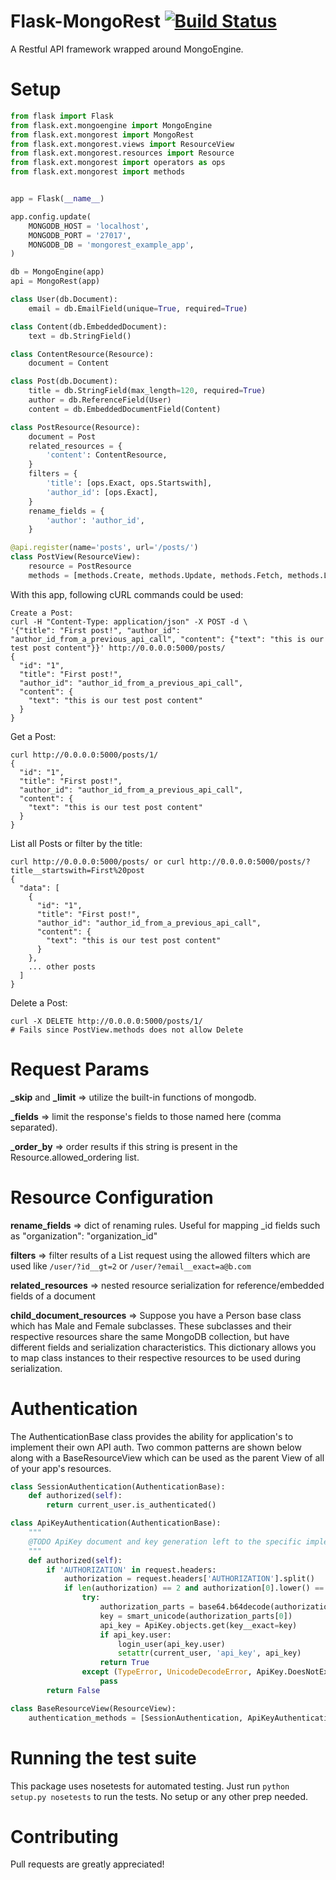 Flask-MongoRest [![Build Status](https://circleci.com/gh/closeio/flask-mongorest.png?branch=master&style=shield)](https://circleci.com/gh/closeio/flask-mongorest)
===============
A Restful API framework wrapped around MongoEngine.

Setup
=====

``` python
from flask import Flask
from flask.ext.mongoengine import MongoEngine
from flask.ext.mongorest import MongoRest
from flask.ext.mongorest.views import ResourceView
from flask.ext.mongorest.resources import Resource
from flask.ext.mongorest import operators as ops
from flask.ext.mongorest import methods  


app = Flask(__name__)

app.config.update(
    MONGODB_HOST = 'localhost',
    MONGODB_PORT = '27017',
    MONGODB_DB = 'mongorest_example_app',
)

db = MongoEngine(app)
api = MongoRest(app)

class User(db.Document):
    email = db.EmailField(unique=True, required=True)

class Content(db.EmbeddedDocument):
    text = db.StringField()

class ContentResource(Resource):
    document = Content

class Post(db.Document):
    title = db.StringField(max_length=120, required=True)
    author = db.ReferenceField(User)
    content = db.EmbeddedDocumentField(Content)

class PostResource(Resource):
    document = Post
    related_resources = {
        'content': ContentResource,
    }
    filters = {
        'title': [ops.Exact, ops.Startswith],
        'author_id': [ops.Exact],
    }
    rename_fields = {
        'author': 'author_id',
    }

@api.register(name='posts', url='/posts/')
class PostView(ResourceView):
    resource = PostResource
    methods = [methods.Create, methods.Update, methods.Fetch, methods.List]
```

With this app, following cURL commands could be used:
```
Create a Post:
curl -H "Content-Type: application/json" -X POST -d \
'{"title": "First post!", "author_id": "author_id_from_a_previous_api_call", "content": {"text": "this is our test post content"}}' http://0.0.0.0:5000/posts/
{
  "id": "1",
  "title": "First post!",
  "author_id": "author_id_from_a_previous_api_call",
  "content": {
    "text": "this is our test post content"
  }
} 
```
Get a Post:
```
curl http://0.0.0.0:5000/posts/1/
{
  "id": "1",
  "title": "First post!",
  "author_id": "author_id_from_a_previous_api_call",
  "content": {
    "text": "this is our test post content"
  }
} 
```
List all Posts or filter by the title:
```
curl http://0.0.0.0:5000/posts/ or curl http://0.0.0.0:5000/posts/?title__startswith=First%20post
{
  "data": [
    {
      "id": "1",
      "title": "First post!",
      "author_id": "author_id_from_a_previous_api_call",
      "content": {
        "text": "this is our test post content"
      }
    },
    ... other posts
  ]
}
```
Delete a Post:
```
curl -X DELETE http://0.0.0.0:5000/posts/1/
# Fails since PostView.methods does not allow Delete
```

Request Params
==============

**_skip** and **_limit** => utilize the built-in functions of mongodb.

**_fields** => limit the response's fields to those named here (comma separated).

**_order_by** => order results if this string is present in the Resource.allowed_ordering list.  


Resource Configuration
======================

**rename_fields** => dict of renaming rules.  Useful for mapping _id fields such as "organization": "organization_id"

**filters** => filter results of a List request using the allowed filters which are used like `/user/?id__gt=2` or `/user/?email__exact=a@b.com`

**related_resources** => nested resource serialization for reference/embedded fields of a document

**child_document_resources** => Suppose you have a Person base class which has Male and Female subclasses.  These subclasses and their respective resources share the same MongoDB collection, but have different fields and serialization characteristics.  This dictionary allows you to map class instances to their respective resources to be used during serialization.

Authentication
==============
The AuthenticationBase class provides the ability for application's to implement their own API auth.  Two common patterns are shown below along with a BaseResourceView which can be used as the parent View of all of your app's resources.
``` python
class SessionAuthentication(AuthenticationBase):
    def authorized(self):
        return current_user.is_authenticated()

class ApiKeyAuthentication(AuthenticationBase):
    """
    @TODO ApiKey document and key generation left to the specific implementation
    """
    def authorized(self):
        if 'AUTHORIZATION' in request.headers:
            authorization = request.headers['AUTHORIZATION'].split()
            if len(authorization) == 2 and authorization[0].lower() == 'basic':
                try:
                    authorization_parts = base64.b64decode(authorization[1]).partition(':')
                    key = smart_unicode(authorization_parts[0])
                    api_key = ApiKey.objects.get(key__exact=key)
                    if api_key.user:
                        login_user(api_key.user)
                        setattr(current_user, 'api_key', api_key)
                    return True
                except (TypeError, UnicodeDecodeError, ApiKey.DoesNotExist):
                    pass
        return False

class BaseResourceView(ResourceView):
    authentication_methods = [SessionAuthentication, ApiKeyAuthentication]
```

Running the test suite
======================
This package uses nosetests for automated testing. Just run `python setup.py nosetests` to run the tests. No setup or any other prep needed.

Contributing
============
Pull requests are greatly appreciated!
